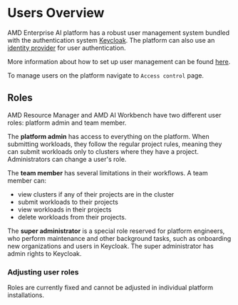 ```{tags} user management, keycloak, roles, AMD Resource Manager
```
<!--
Copyright © Advanced Micro Devices, Inc., or its affiliates.

SPDX-License-Identifier: MIT
-->
# Users Overview

AMD Enterprise AI platform has a robust user management system bundled with the authentication system [Keycloak](https://www.keycloak.org/). The platform can also use an [identity provider](../../keycloak/sso.md) for user authentication.

More information about how to set up user management can be found [here](../users/manage-users.md).

To manage users on the platform navigate to `Access control` page.

## Roles

AMD Resource Manager and AMD AI Workbench have two different user roles: platform admin and team member.

The **platform admin** has access to everything on the platform. When submitting workloads, they follow the regular project rules, meaning they can submit workloads only to clusters where they have a project. Administrators can change a user's role.

The **team member** has several limitations in their workflows. A team member can:

- view clusters if any of their projects are in the cluster
- submit workloads to their projects
- view workloads in their projects
- delete workloads from their projects.

The **super administrator** is a special role reserved for platform engineers, who perform maintenance and other background tasks, such as onboarding new organizations and users in Keycloak. The super administrator has admin rights to Keycloak.

### Adjusting user roles

Roles are currently fixed and cannot be adjusted in individual platform installations.
